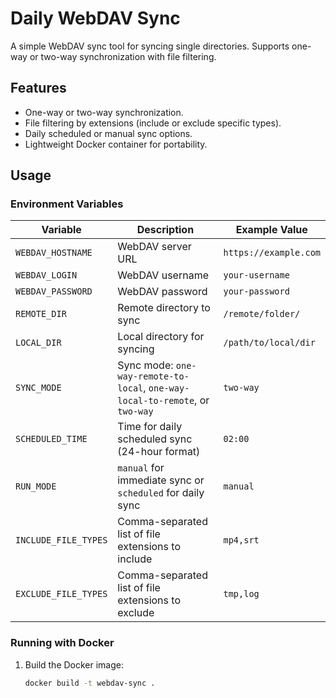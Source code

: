 # Daily WebDAV Sync

A simple WebDAV sync tool for syncing single directories. Supports one-way or two-way synchronization with file filtering.

## Features
- One-way or two-way synchronization.
- File filtering by extensions (include or exclude specific types).
- Daily scheduled or manual sync options.
- Lightweight Docker container for portability.

## Usage

### Environment Variables
| Variable            | Description                                                      | Example Value                |
|---------------------|------------------------------------------------------------------|------------------------------|
| `WEBDAV_HOSTNAME`   | WebDAV server URL                                               | `https://example.com`        |
| `WEBDAV_LOGIN`      | WebDAV username                                                 | `your-username`              |
| `WEBDAV_PASSWORD`   | WebDAV password                                                 | `your-password`              |
| `REMOTE_DIR`        | Remote directory to sync                                        | `/remote/folder/`            |
| `LOCAL_DIR`         | Local directory for syncing                                     | `/path/to/local/dir`         |
| `SYNC_MODE`         | Sync mode: `one-way-remote-to-local`, `one-way-local-to-remote`, or `two-way` | `two-way`                   |
| `SCHEDULED_TIME`    | Time for daily scheduled sync (24-hour format)                  | `02:00`                      |
| `RUN_MODE`          | `manual` for immediate sync or `scheduled` for daily sync       | `manual`                     |
| `INCLUDE_FILE_TYPES`| Comma-separated list of file extensions to include              | `mp4,srt`                    |
| `EXCLUDE_FILE_TYPES`| Comma-separated list of file extensions to exclude              | `tmp,log`                    |

### Running with Docker
1. Build the Docker image:
   ```bash
   docker build -t webdav-sync .
